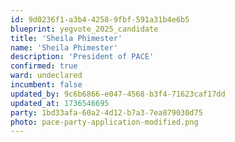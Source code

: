 ```yaml
---
id: 9d0236f1-a3b4-4258-9fbf-591a31b4e6b5
blueprint: yegvote_2025_candidate
title: 'Sheila Phimester'
name: 'Sheila Phimester'
description: 'President of PACE'
confirmed: true
ward: undeclared
incumbent: false
updated_by: 9c6b6866-e047-4568-b3f4-71623caf17dd
updated_at: 1736546695
party: 1bd33afa-60a2-4d12-b7a3-7ea879030d75
photo: pace-party-application-modified.png
---
```

